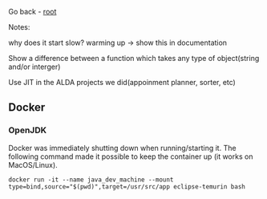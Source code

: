 
Go back - [root](../)

Notes:


why does it start slow? warming up -> show this in documentation

Show a difference between a function which takes any type of object(string and/or interger)

Use JIT in the ALDA projects we did(appoinment planner, sorter, etc)



## Docker

### OpenJDK
Docker was immediately shutting down when running/starting it. The following command made it possible to keep the container up (it works on MacOS/Linux).

    docker run -it --name java_dev_machine --mount type=bind,source="$(pwd)",target=/usr/src/app eclipse-temurin bash

